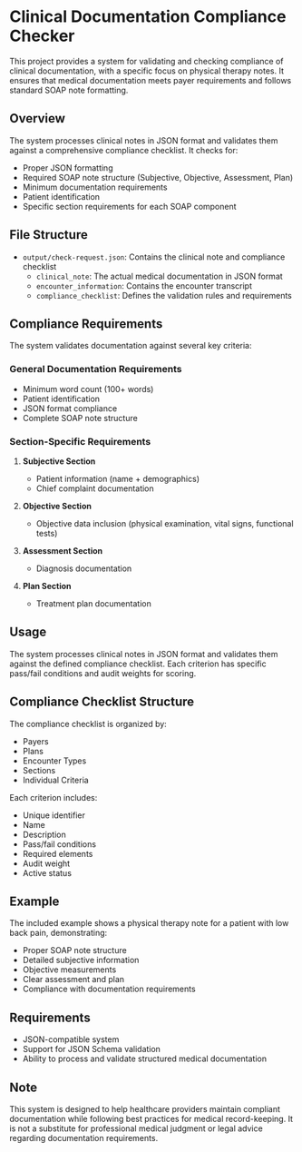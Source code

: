 # Clinical Documentation Compliance Checker

This project provides a system for validating and checking compliance of clinical documentation, with a specific focus on physical therapy notes. It ensures that medical documentation meets payer requirements and follows standard SOAP note formatting.

## Overview

The system processes clinical notes in JSON format and validates them against a comprehensive compliance checklist. It checks for:
- Proper JSON formatting
- Required SOAP note structure (Subjective, Objective, Assessment, Plan)
- Minimum documentation requirements
- Patient identification
- Specific section requirements for each SOAP component

## File Structure

- `output/check-request.json`: Contains the clinical note and compliance checklist
  - `clinical_note`: The actual medical documentation in JSON format
  - `encounter_information`: Contains the encounter transcript
  - `compliance_checklist`: Defines the validation rules and requirements

## Compliance Requirements

The system validates documentation against several key criteria:

### General Documentation Requirements
- Minimum word count (100+ words)
- Patient identification
- JSON format compliance
- Complete SOAP note structure

### Section-Specific Requirements
1. **Subjective Section**
   - Patient information (name + demographics)
   - Chief complaint documentation

2. **Objective Section**
   - Objective data inclusion (physical examination, vital signs, functional tests)

3. **Assessment Section**
   - Diagnosis documentation

4. **Plan Section**
   - Treatment plan documentation

## Usage

The system processes clinical notes in JSON format and validates them against the defined compliance checklist. Each criterion has specific pass/fail conditions and audit weights for scoring.

## Compliance Checklist Structure

The compliance checklist is organized by:
- Payers
- Plans
- Encounter Types
- Sections
- Individual Criteria

Each criterion includes:
- Unique identifier
- Name
- Description
- Pass/fail conditions
- Required elements
- Audit weight
- Active status

## Example

The included example shows a physical therapy note for a patient with low back pain, demonstrating:
- Proper SOAP note structure
- Detailed subjective information
- Objective measurements
- Clear assessment and plan
- Compliance with documentation requirements

## Requirements

- JSON-compatible system
- Support for JSON Schema validation
- Ability to process and validate structured medical documentation

## Note

This system is designed to help healthcare providers maintain compliant documentation while following best practices for medical record-keeping. It is not a substitute for professional medical judgment or legal advice regarding documentation requirements. 